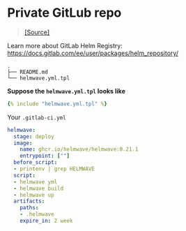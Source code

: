 # Private GitLub repo 

> [ [Source] ](https://github.com/helmwave/docs/tree/0.21.x/docs/examples/private-gitlub-repo)

Learn more about GitLab Helm Registry:  https://docs.gitlab.com/ee/user/packages/helm_repository/


```console
.
├── README.md
└── helmwave.yml.tpl
```

**Suppose the `helmwave.yml.tpl` looks like**


```yaml
{% include "helmwave.yml.tpl" %}
```

Your `.gitlab-ci.yml` 

```yaml
helmwave:
  stage: deploy
  image:
    name: ghcr.io/helmwave/helmwave:0.21.1
    entrypoint: [""]
  before_script:
  - printenv | grep HELMWAVE
  script:
  - helmwave yml
  - helmwave build
  - helmwave up
  artifacts:
    paths:
    - .helmwave
    expire_in: 2 week
```

